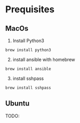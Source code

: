 # Prequisites 
## MacOs
1. Install Python3
``` 
brew install python3
```
2. install ansible with homebrew 
``` 
brew install ansible 
```
3. install sshpass 
```
brew install sshpass
```
## Ubuntu 
TODO:

